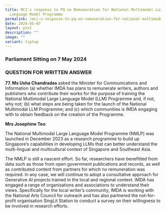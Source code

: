 ```yaml
---
title: MCI's response to PQ on Remuneration for National Multimodel Large
  Language Model Programme
permalink: /mci-s-response-to-pq-on-remuneration-for-national-multimodel-large-language-model-programme/
date: 2024-05-07
layout: post
description: ""
image: ""
variant: tiptap
---
```

<h3>Parliament Sitting on 7 May 2024</h3>
<h3>QUESTION FOR WRITTEN ANSWER</h3>
<p><strong>77. Ms Usha Chandradas </strong>asked the Minister for Communications
and Information (a) whether IMDA has plans to remunerate writers, authors
and publishers who contribute their works for the purpose of training the
National Multimodal Large Language Model (LLM) Programme and, if not, why
not; (b) what steps are being taken for the launch of the National Multimodal
LLM Programme; and (c) which communities is IMDA engaging with to obtain
feedback on the creation of the Programme.</p>
<p><strong>Mrs Josephine Teo</strong>:</p>
<p>The National Multimodal Large Language Model Programme (NMLP) was launched
in December 2023 as a research programme to build up Singapore’s capabilities
in developing LLMs that can better understand the multi-lingual and multicultural
context of Singapore and Southeast Asia.</p>
<p>The NMLP is still a nascent effort. So far, researchers have benefitted
from data such as those from open government publications and records,
as well as contributed content from partners for which no remuneration
was required. In any case, we will continue to adopt a consultative approach
for Generative AI projects trained in the local and regional context. IMDA
has engaged a range of organisations and associations to understand their
views. Specifically for the local writer’s community, IMDA is working with
the National Arts Council for outreach and has also partnered the not-for-profit
organisation SingLit Station to conduct a survey on their willingness to
be involved in research efforts.</p>